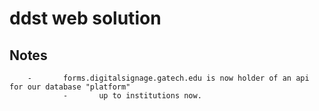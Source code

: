 # ddst web solution

## Notes

        -       forms.digitalsignage.gatech.edu is now holder of an api for our database "platform"
                -       up to institutions now.